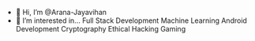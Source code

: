 - 👋 Hi, I’m @Arana-Jayavihan
- 👀 I’m interested in...
     Full Stack Development
     Machine Learning
     Android Development
     Cryptography
     Ethical Hacking
     Gaming


<!---
Arana-Jayavihan/Arana-Jayavihan is a ✨ special ✨ repository because its `README.md` (this file) appears on your GitHub profile.
You can click the Preview link to take a look at your changes.
--->
